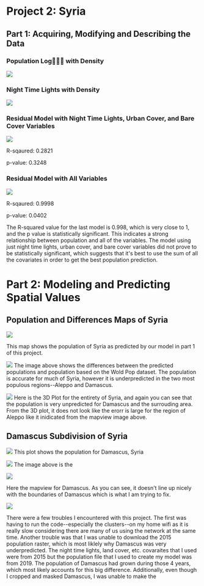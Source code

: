 # Project 2: Syria

## Part 1: Acquiring, Modifying and Describing the Data
### Population Log ًًًwith Density
![](poplog_with_density.png)

### Night Time Lights with Density
![](ntl_with_density.png)

### Residual Model with Night Time Lights, Urban Cover, and Bare Cover Variables
![](residual_ntl_dst100_dst200.png)

R-sqaured: 0.2821

p-value: 0.3248

### Residual Model with All Variables 

![](residual_allvariables.png)

R-sqaured: 0.9998

p-value: 0.0402

The R-squared value for the last model is 0.998, which is very close to 1, and the p value is statistically significant. This indicates a strong relationship between population and all of the variables. The model using just night time lights, urban cover, and bare cover variables did not prove to be statistically significant, which suggests that it's best to use the sum of all the covariates in order to get the best population prediction.


# Part 2: Modeling and Predicting Spatial Values
## Population and Differences Maps of Syria

![](population_adm2_plot.png)

This map shows the population of Syria as predicted by our model in part 1 of this project.

![](Syria_mapview.png)
The image above shows the differences between the predicted populations and population based on the Wold Pop dataset. The population is accurate for much of Syria, however it is  underpredicted in the two most populous regions--Aleppo and Damascus. 

![](Syria_diff_3D.png)
Here is the 3D Plot for the entirety of Syria, and again you can see that the population is very unpredicted for Damascus and the surrouding area. From the 3D plot, it does not look like the erorr is large for the region of Aleppo like it inidicated from the mapview image above.

## Damascus Subdivision of Syria

![](damascus_pop_plot_2.png)
This plot shows the population for Damascus, Syria

![](damascus_diff_plot_2.png)
The image above is the

![](damascus_adm2.png)

Here  the mapview for Damascus. As you can see, it doesn't line up nicely with the boundaries of Damascus which is what I am trying to fix.

![](Damascus_diff_3D.png)


There were a few troubles I encountered with this project. The first was having to run the code--especially the clusters--on my home wifi as it is really slow considering there are many of us using the network at the same time. Another trouble was that I was unable to download the 2015 population raster, which is most liklely why Damascus was very underpredicted. The night time lights, land cover, etc. covaraites that I used were from 2015 but the population file that I used to create my model was from 2019. The population of Damascus had grown during those 4 years, which most likely accounts for this big difference. Additionally, even though I cropped and masked Damascus, I was unable to make the 
